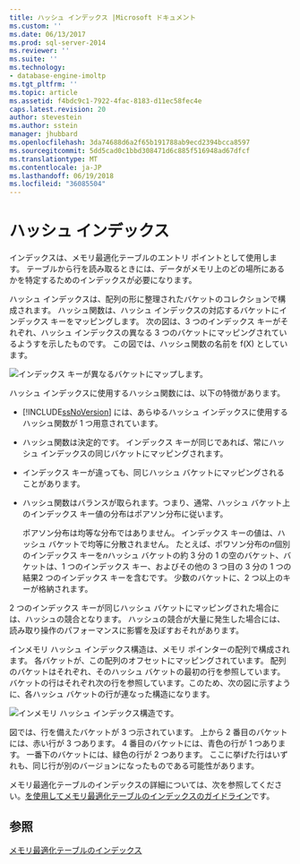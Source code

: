 ```yaml
---
title: ハッシュ インデックス |Microsoft ドキュメント
ms.custom: ''
ms.date: 06/13/2017
ms.prod: sql-server-2014
ms.reviewer: ''
ms.suite: ''
ms.technology:
- database-engine-imoltp
ms.tgt_pltfrm: ''
ms.topic: article
ms.assetid: f4bdc9c1-7922-4fac-8183-d11ec58fec4e
caps.latest.revision: 20
author: stevestein
ms.author: sstein
manager: jhubbard
ms.openlocfilehash: 3da74688d6a2f65b191788ab9ecd2394bcca8597
ms.sourcegitcommit: 5dd5cad0c1bbd308471d6c885f516948ad67dfcf
ms.translationtype: MT
ms.contentlocale: ja-JP
ms.lasthandoff: 06/19/2018
ms.locfileid: "36085504"
---
```

# <a name="hash-indexes"></a>ハッシュ インデックス
  インデックスは、メモリ最適化テーブルのエントリ ポイントとして使用します。 テーブルから行を読み取るときには、データがメモリ上のどの場所にあるかを特定するためのインデックスが必要になります。  
  
 ハッシュ インデックスは、配列の形に整理されたバケットのコレクションで構成されます。 ハッシュ関数は、ハッシュ インデックスの対応するバケットにインデックス キーをマッピングします。 次の図は、3 つのインデックス キーがそれぞれ、ハッシュ インデックスの異なる 3 つのバケットにマッピングされているようすを示したものです。 この図では、ハッシュ関数の名前を f(X) としています。  
  
 ![インデックス キーが異なるバケットにマップします。](../../2014/database-engine/media/hekaton-tables-2.gif "異なるバケットにマップされているキーのインデックスを作成します。")  
  
 ハッシュ インデックスに使用するハッシュ関数には、以下の特徴があります。  
  
-   [!INCLUDE[ssNoVersion](../includes/ssnoversion-md.md)] には、あらゆるハッシュ インデックスに使用するハッシュ関数が 1 つ用意されています。  
  
-   ハッシュ関数は決定的です。 インデックス キーが同じであれば、常にハッシュ インデックスの同じバケットにマッピングされます。  
  
-   インデックス キーが違っても、同じハッシュ バケットにマッピングされることがあります。  
  
-   ハッシュ関数はバランスが取られます。つまり、通常、ハッシュ バケット上のインデックス キー値の分布はポアソン分布に従います。  
  
     ポアソン分布は均等な分布ではありません。 インデックス キーの値は、ハッシュ バケットで均等に分散されません。 たとえば、ポワソン分布の*n*個別のインデックス キーを*n*ハッシュ バケットの約 3 分の 1 の空のバケット、バケットは、1 つのインデックス キー、およびその他の 3 つ目の 3 分の 1 つの結果2 つのインデックス キーを含むです。 少数のバケットに、2 つ以上のキーが格納されます。  
  
 2 つのインデックス キーが同じハッシュ バケットにマッピングされた場合には、ハッシュの競合となります。 ハッシュの競合が大量に発生した場合には、読み取り操作のパフォーマンスに影響を及ぼすおそれがあります。  
  
 インメモリ ハッシュ インデックス構造は、メモリ ポインターの配列で構成されます。 各バケットが、この配列のオフセットにマッピングされています。 配列のバケットはそれぞれ、そのハッシュ バケットの最初の行を参照しています。 バケットの行はそれぞれ次の行を参照しています。このため、次の図に示すように、各ハッシュ バケットの行が連なった構造になります。  
  
 ![インメモリ ハッシュ インデックス構造です。](../../2014/database-engine/media/hekaton-tables-3.gif "インメモリ ハッシュ インデックス構造です。")  
  
 図では、行を備えたバケットが 3 つ示されています。 上から 2 番目のバケットには、赤い行が 3 つあります。 4 番目のバケットには、青色の行が 1 つあります。 一番下のバケットには、緑色の行が 2 つあります。 ここに挙げた行はいずれも、同じ行が別のバージョンになったものである可能性があります。  
  
 メモリ最適化テーブルのインデックスの詳細については、次を参照してください。[を使用してメモリ最適化テーブルのインデックスのガイドライン](../relational-databases/in-memory-oltp/memory-optimized-tables.md)です。  
  
## <a name="see-also"></a>参照  
 [メモリ最適化テーブルのインデックス](../../2014/database-engine/indexes-on-memory-optimized-tables.md)  
  
  